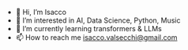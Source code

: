 - 👋 Hi, I’m Isacco
- 👀 I’m interested in AI, Data Science, Python, Music
- 🌱 I’m currently learning transformers & LLMs
- 📫 How to reach me isacco.valsecchi@gmail.com

<!---
isacco-v/isacco-v is a ✨ special ✨ repository because its `README.md` (this file) appears on your GitHub profile.
You can click the Preview link to take a look at your changes.
--->
